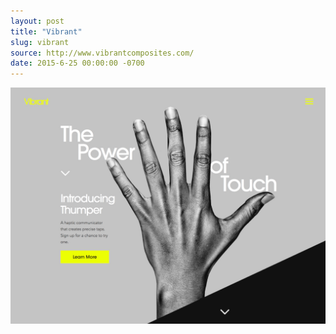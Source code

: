 ```yaml
---
layout: post
title: "Vibrant"
slug: vibrant
source: http://www.vibrantcomposites.com/
date: 2015-6-25 00:00:00 -0700
---
```


<img src="/assets/img/screenshots/vibrant.jpg">
